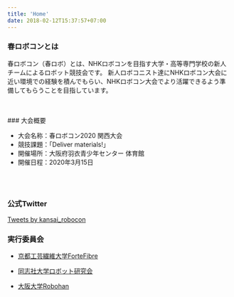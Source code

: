 ```yaml
---
title: 'Home'
date: 2018-02-12T15:37:57+07:00
---
```



### 春ロボコンとは

春ロボコン（春ロボ）とは、NHKロボコンを目指す大学・高等専門学校の新人チームによるロボット競技会です。 
新人ロボコニスト達にNHKロボコン大会に近い環境での経験を積んでもらい、NHKロボコン大会でより活躍できるよう準備してもらうことを目指しています。

<br>
<br>
### 大会概要

- 大会名称：春ロボコン2020 関西大会
- 競技課題：「Deliver materials!」
- 開催場所：大阪府羽衣青少年センター 体育館
- 開催日程：2020年3月15日


<!-- 大会当日スケジュール 58 KB -->
<!-- [Download](https://drive.google.com/file/d/1cy_Gx91IZ4MvDmu3OjSM8rm0-bowZjih/view) -->
<br>
<br>

### 公式Twitter

<a class="twitter-timeline" data-lang="ja" data-width="433" data-height="501" data-theme="light" href="https://twitter.com/kansai_robocon?ref_src=twsrc%5Etfw">Tweets by kansai_robocon</a> <script async src="https://platform.twitter.com/widgets.js" charset="utf-8"></script> 

### 実行委員会

- [京都工芸繊維大学ForteFibre](https://www.fortefibre.net/)

- [同志社大学ロボット研究会](http://drc.hatenablog.com/)

- [大阪大学Robohan](http://www.robohan.net/)
